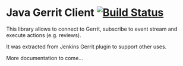 # Java Gerrit Client [![Build Status](https://buildhive.cloudbees.com/job/ullink/job/gerrit-client/badge/icon)](https://buildhive.cloudbees.com/job/gluck/job/gerrit-client/)

This library allows to connect to Gerrit, subscribe to event stream and execute actions (e.g. reviews).

It was extracted from Jenkins Gerrit plugin to support other uses.

More documentation to come...
